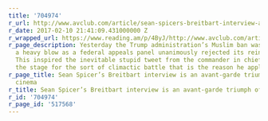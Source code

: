 ```yaml
---
title: '704974'
r_url: http://www.avclub.com/article/sean-spicers-breitbart-interview-avant-garde-trium-250098
r_date: 2017-02-10 21:41:09.431000000 Z
r_wrapped_url: https://www.reading.am/p/4ByJ/http://www.avclub.com/article/sean-spicers-breitbart-interview-avant-garde-trium-250098
r_page_description: Yesterday the Trump administration’s Muslim ban was delivered
  a heavy blow as a federal appeals panel unanimously rejected its reinstatement.
  This inspired the inevitable stupid tweet from the commander in chief, and sets
  the stage for the sort of climactic battle that is the reason he applied for t
r_page_title: Sean Spicer’s Breitbart interview is an avant-garde triumph of trash
  cinema
r_title: Sean Spicer’s Breitbart interview is an avant-garde triumph of trash cinema
r_id: '704974'
r_page_id: '517568'
---
```



